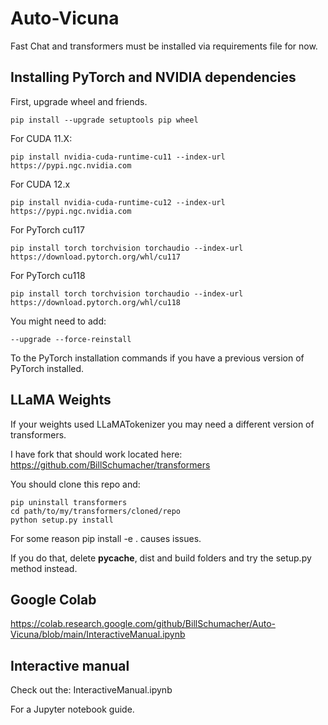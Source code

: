 # Auto-Vicuna

Fast Chat and transformers must be installed via requirements file for now.

## Installing PyTorch and NVIDIA dependencies

First, upgrade wheel and friends.

```
pip install --upgrade setuptools pip wheel
```

For CUDA 11.X:

```
pip install nvidia-cuda-runtime-cu11 --index-url https://pypi.ngc.nvidia.com
```

For CUDA 12.x

```
pip install nvidia-cuda-runtime-cu12 --index-url https://pypi.ngc.nvidia.com
```

For PyTorch cu117
```
pip install torch torchvision torchaudio --index-url https://download.pytorch.org/whl/cu117
```

For PyTorch cu118
```
pip install torch torchvision torchaudio --index-url https://download.pytorch.org/whl/cu118
```

You might need to add:
```
--upgrade --force-reinstall
```

To the PyTorch installation commands if you have a previous version of PyTorch installed.

## LLaMA Weights

If your weights used LLaMATokenizer you may need a different version of transformers.

I have fork that should work located here: https://github.com/BillSchumacher/transformers

You should clone this repo and:
```
pip uninstall transformers
cd path/to/my/transformers/cloned/repo
python setup.py install
```

For some reason pip install -e . causes issues.

If you do that, delete __pycache__, dist and build folders and try the setup.py method instead.


## Google Colab

https://colab.research.google.com/github/BillSchumacher/Auto-Vicuna/blob/main/InteractiveManual.ipynb


## Interactive manual

Check out the: InteractiveManual.ipynb

For a Jupyter notebook guide.